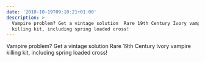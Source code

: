 ```yaml
---
date: '2010-10-19T09:10:21+01:00'
description: >-
  Vampire problem? Get a vintage solution  Rare 19th Century Ivory vampire
  killing kit, including spring loaded cross!
---
```

Vampire problem? Get a vintage solution  Rare 19th Century Ivory vampire killing kit, including spring loaded cross!
